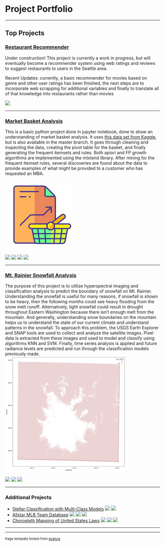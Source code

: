 # Project Portfolio

---

## Top Projects 

### [Restaurant Recommender](https://github.com/arielharris/recommender)

Under construction! This project is currently a work in progress, but will eventually become a recommender system using web ratings and reviews to suggest restaurants to users in the Seattle area. 

Recent Updates: currently, a basic recommender for movies based on genre and other user ratings has been finished, the next steps are to incorporate web scrapping for additional variables and finally to translate all of that knowledge into restaurants rather than movies

<img src="https://media.istockphoto.com/id/1225397217/vector/work-in-progress-status-bar.jpg?s=612x612&w=0&k=20&c=mRYGj_xv5omkVZNaBgG0GtFAEBg8i6MfNJj3tK9hN-c="/>

---
### [Market Basket Analysis](https://github.com/arielharris/MBA)

This is a basic python project done in jupyter notebook, done to show an understanding of market basket analysis. It uses [this data set from Kaggle](https://www.kaggle.com/datasets/aslanahmedov/market-basket-analysis), but is also available in the master branch. It goes through cleaning and inspecting the data, creating the pivot table for the basket, and finally generating the frequent itemsets and rules. Both apiori and FP growth algorithms are implemented using the mlxtend library. After mining for the frequent itemset rules, several discoveries are found about the data to provide examples of what might be provided to a customer who has requested an MBA.

<img src="images/market1.jpg?raw=true"/>

[![](https://img.shields.io/badge/Python-black?logo=Python&logoColor=white)](#) [![](https://img.shields.io/badge/Jupyter-black?logo=Jupyter&logoColor=white)](#) [![](https://img.shields.io/badge/mlxtend-black?logo=mlxtend&logoColor=white)](#) [![](https://img.shields.io/badge/pandas-black?logo=pandas&logoColor=white)](#)


---
### [Mt. Rainier Snowfall Analysis](https://github.com/arielharris/mt_rainier/tree/main)

The purpose of this project is to utilize hyperspectral imaging and classification analysis to predict the boundary of snowfall on Mt. Rainier. Understanding the snowfall is useful for many reasons, if snowfall is shown to be heavy, then the following months could see heavy flooding from the snow melt runoff. Alternatively, light snowfall could result in drought throughout Eastern Washington because there isn’t enough melt from the mountain. And generally, understanding snow boundaries on the mountain helps us to understand the state of our current climate and understand patterns in the snowfall. To approach this problem, the USGS Earth Explorer and SNAP tools are used to collect and analyze the satellite images. Pixel data is extracted from these images and used to model and classify using algorithms KNN and SVM. Finally, time series analysis is applied and future radiance levels are predicted and run through the classification models previously made.
<img src="images/Picture1.jpg?raw=true"/>

[![](https://img.shields.io/badge/Python-black?logo=Python&logoColor=white)](#) [![](https://img.shields.io/badge/Jupyter-black?logo=Jupyter&logoColor=white)](#) [![](https://img.shields.io/badge/sklearn-black?logo=scikit-learn&logoColor=white)](#)

---

### Additional Projects

- [Stellar Classification with Multi-Class Models](https://github.com/arielharris/star_classification) [![](https://img.shields.io/badge/Python-black?logo=Python&logoColor=white)](#) [![](https://img.shields.io/badge/sklearn-black?logo=sklearn&logoColor=white)](#)
- [Allstar MLB Team Database](https://github.com/arielharris/MLBAllStarDB/tree/main) [![](https://img.shields.io/badge/Python-black?logo=Python&logoColor=white)](#) [![](https://img.shields.io/badge/Databricks-black?&logoColor=white)](#) [![](https://img.shields.io/badge/PySpark-black?&logoColor=white)](#)
- [Choropleth Mapping of United States Laws](https://github.com/arielharris/choropleth/tree/main) [![](https://img.shields.io/badge/Python-black?logo=Python&logoColor=white)](#) [![](https://img.shields.io/badge/Folium-black?logo=Folium&logoColor=white)](#) [![](https://img.shields.io/badge/JSON-black?logo=JSON&logoColor=white)](#)
<!-- - [Project 3 Title](http://example.com/)
- [Project 4 Title](http://example.com/)
- [Project 5 Title](http://example.com/) -->

---




---
<p style="font-size:11px">Page template forked from <a href="https://github.com/evanca/quick-portfolio">evanca</a></p>
<!-- Remove above link if you don't want to attibute -->
